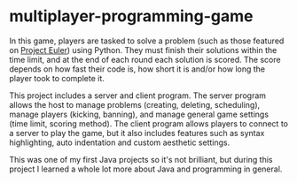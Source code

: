 # multiplayer-programming-game

In this game, players are tasked to solve a problem (such as those featured on [Project Euler](https://projecteuler.net/archives)) using Python. They must finish their solutions within the time limit, and at the end of each round each solution is scored. The score depends on how fast their code is, how short it is and/or how long the player took to complete it.

This project includes a server and client program. The server program allows the host to manage problems (creating, deleting, scheduling), manage players (kicking, banning), and manage general game settings (time limit, scoring method). The client program allows players to connect to a server to play the game, but it also includes features such as syntax highlighting, auto indentation and custom aesthetic settings.

This was one of my first Java projects so it's not brilliant, but during this project I learned a whole lot more about Java and programming in general.
